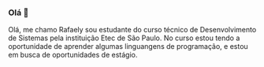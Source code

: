 ### Olá 👋
Olá, me chamo Rafaely  sou estudante do curso técnico de Desenvolvimento de Sistemas pela instituição Etec de São Paulo.
No curso estou tendo a oportunidade de aprender algumas linguangens de programação, e estou em busca de oportunidades de estágio.
<!--
**Rafa1229/Rafa1229** is a ✨ _special_ ✨ repository because its `README.md` (this file) appears on your GitHub profile.

Here are some ideas to get you started:

- 🔭 I’m currently working on ...
- 🌱 I’m currently learning ...
- 👯 I’m looking to collaborate on ...
- 🤔 I’m looking for help with ...
- 💬 Ask me about ...
- 📫 How to reach me: ...
- 😄 Pronouns: ...
- ⚡ Fun fact: ...
-->
